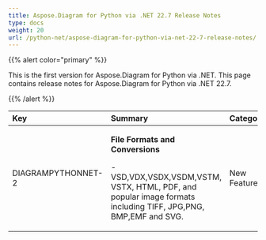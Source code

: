 ```yaml
---
title: Aspose.Diagram for Python via .NET 22.7 Release Notes
type: docs
weight: 20
url: /python-net/aspose-diagram-for-python-via-net-22-7-release-notes/
---
```


{{% alert color="primary" %}} 

This is the first version for Aspose.Diagram for Python via .NET.
This page contains release notes for Aspose.Diagram for Python via .NET 22.7.

{{% /alert %}} 

|**Key**|**Summary**|**Category**|
| :- | :- | :- |
|DIAGRAMPYTHONNET-2|<p>**File Formats and Conversions**</p><p>- VSD,VDX,VSDX,VSDM,VSTM, VSTX, HTML, PDF, and popular image formats including TIFF, JPG,PNG, BMP,EMF and SVG.</p>|New Feature|
